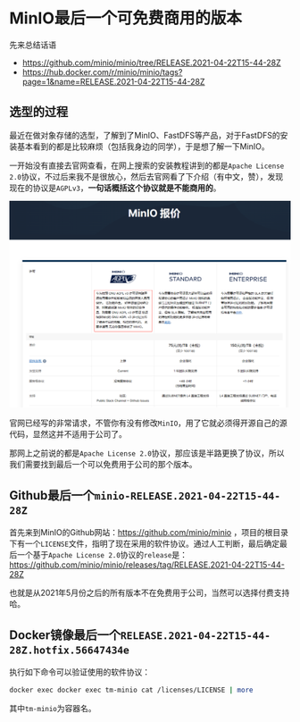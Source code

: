 # MinIO最后一个可免费商用的版本

先来总结话语

* https://github.com/minio/minio/tree/RELEASE.2021-04-22T15-44-28Z
* https://hub.docker.com/r/minio/minio/tags?page=1&name=RELEASE.2021-04-22T15-44-28Z

## 选型的过程

最近在做对象存储的选型，了解到了MinIO、FastDFS等产品，对于FastDFS的安装基本看到的都是比较麻烦（包括我身边的同学），于是想了解一下MinIO。

一开始没有直接去官网查看，在网上搜索的安装教程讲到的都是`Apache License 2.0`协议，不过后来我不是很放心，然后去官网看了下介绍（有中文，赞），发现现在的协议是`AGPLv3`，**一句话概括这个协议就是不能商用的**。

![](./images/99-official-pricing.png)

官网已经写的非常请求，不管你有没有修改`MinIO`，用了它就必须得开源自己的源代码，显然这并不适用于公司了。

那网上之前说的都是`Apache License 2.0`协议，那应该是半路更换了协议，所以我们需要找到最后一个可以免费用于公司的那个版本。

## Github最后一个`minio-RELEASE.2021-04-22T15-44-28Z`

首先来到MinIO的Github网站：https://github.com/minio/minio ，项目的根目录下有一个`LICENSE`文件，指明了现在采用的软件协议。通过人工判断，最后确定最后一个基于`Apache License 2.0`协议的`release`是： https://github.com/minio/minio/releases/tag/RELEASE.2021-04-22T15-44-28Z

也就是从2021年5月份之后的所有版本不在免费用于公司，当然可以选择付费支持哈。

## Docker镜像最后一个`RELEASE.2021-04-22T15-44-28Z.hotfix.56647434e`

执行如下命令可以验证使用的软件协议：

```sh
docker exec docker exec tm-minio cat /licenses/LICENSE | more
```

其中`tm-minio`为容器名。

